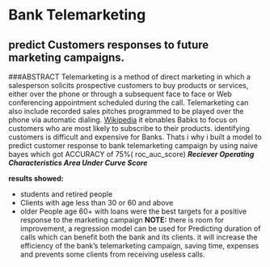# Bank Telemarketing 
## predict Customers responses to future marketing campaigns.

###ABSTRACT
Telemarketing is a method of direct marketing in which a salesperson solicits prospective customers to buy products or services, either over the phone or through a subsequent face to face or Web conferencing appointment scheduled during the call. Telemarketing can also include recorded sales pitches programmed to be played over the phone via automatic dialing.
[Wikipedia](https://en.wikipedia.org/wiki/Telemarketing) it ebnables Babks to focus on customers who are most likely to subscribe to their products. identifying customers is difficult and expensive for Banks. Thats i why i built a model to predict customer response to bank telemarketing campaign by using naive bayes which got ACCURACY of 75%( roc_auc_score) ***Reciever Operating Characteristics Area Under Curve Score***

**results showed:**
  * students and retired people
  * Clients with age less than 30 or 60 and above
  * older People age 60+ with loans
  were the best targets for a positive response to the marketing campaign
**NOTE:** there is room for improvement, a regression model  can be used for Predicting duration of calls which can benefit both the bank and its clients. it will increase the efficiency of the bank’s telemarketing campaign, saving time, expenses and prevents some clients from receiving useless calls. 
